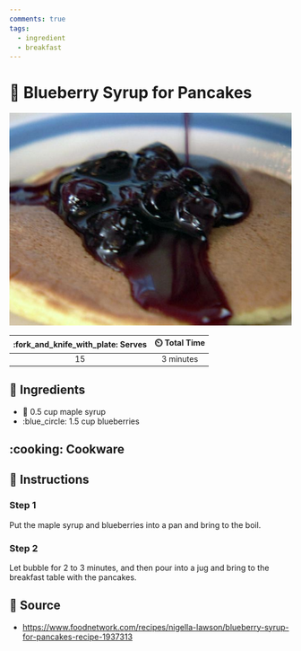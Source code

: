 ```yaml
---
comments: true
tags:
  - ingredient
  - breakfast
---
```

# :pancakes: Blueberry Syrup for Pancakes

![Blueberry Syrup for Pancakes](../assets/images/blueberry-syrup-for-pancakes.jpg)

| :fork_and_knife_with_plate: Serves | :timer_clock: Total Time |
|:----------------------------------:|:-----------------------: |
| 15 | 3 minutes |

## :salt: Ingredients

- :maple_leaf: 0.5 cup maple syrup
- :blue_circle: 1.5 cup blueberries

## :cooking: Cookware

## :pencil: Instructions

### Step 1

Put the maple syrup and blueberries into a pan and bring to the boil.

### Step 2

Let bubble for 2 to 3 minutes, and then pour into a jug and bring to the breakfast table with the pancakes.

## :link: Source

- <https://www.foodnetwork.com/recipes/nigella-lawson/blueberry-syrup-for-pancakes-recipe-1937313>
